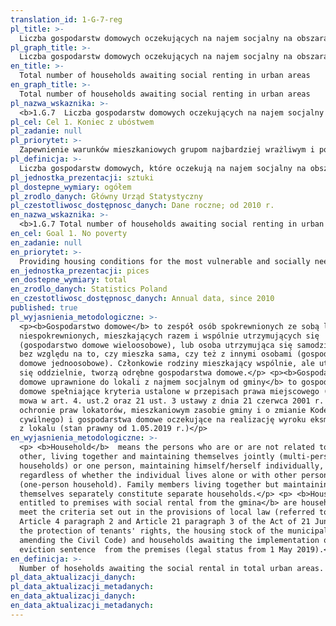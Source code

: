 ```yaml
---
translation_id: 1-G-7-reg
pl_title: >-
  Liczba gospodarstw domowych oczekujących na najem socjalny na obszarach miejskich ogółem
pl_graph_title: >-
  Liczba gospodarstw domowych oczekujących na najem socjalny na obszarach miejskich ogółem
en_title: >-
  Total number of households awaiting social renting in urban areas
en_graph_title: >-
  Total number of households awaiting social renting in urban areas
pl_nazwa_wskaznika: >-
  <b>1.G.7  Liczba gospodarstw domowych oczekujących na najem socjalny na obszarach miejskich ogółem</b>
pl_cel: Cel 1. Koniec z ubóstwem
pl_zadanie: null
pl_priorytet: >-
  Zapewnienie warunków mieszkaniowych grupom najbardziej wrażliwym i potrzebującym społecznie
pl_definicja: >-
  Liczba gospodarstw domowych, które oczekują na najem socjalny na obszarach miejskich ogółem.
pl_jednostka_prezentacji: sztuki
pl_dostepne_wymiary: ogółem
pl_zrodlo_danych: Główny Urząd Statystyczny
pl_czestotliwosc_dostępnosc_danych: Dane roczne; od 2010 r.
en_nazwa_wskaznika: >-
  <b>1.G.7 Total number of households awaiting social renting in urban areas</b>
en_cel: Goal 1. No poverty
en_zadanie: null
en_priorytet: >-
  Providing housing conditions for the most vulnerable and socially needy groups
en_jednostka_prezentacji: pices
en_dostepne_wymiary: total
en_zrodlo_danych: Statistics Poland
en_czestotliwosc_dostępnosc_danych: Annual data, since 2010
published: true
pl_wyjasnienia_metodologiczne: >-
  <p><b>Gospodarstwo domowe</b> to zespół osób spokrewnionych ze sobą lub
  niespokrewnionych, mieszkających razem i wspólnie utrzymujących się
  (gospodarstwo domowe wieloosobowe), lub osoba utrzymująca się samodzielnie,
  bez względu na to, czy mieszka sama, czy też z innymi osobami (gospodarstwo
  domowe jednoosobowe). Członkowie rodziny mieszkający wspólnie, ale utrzymujący
  się oddzielnie, tworzą odrębne gospodarstwa domowe.</p> <p><b>Gospodarstwa
  domowe uprawnione do lokali z najmem socjalnym od gminy</b> to gospodarstwa
  domowe spełniające kryteria ustalone w przepisach prawa miejscowego (o których
  mowa w art. 4. ust.2 oraz 21 ust. 3 ustawy z dnia 21 czerwca 2001 r. o
  ochronie praw lokatorów, mieszkaniowym zasobie gminy i o zmianie Kodeksu
  cywilnego) i gospodarstwa domowe oczekujące na realizację wyroku eksmisyjnego
  z lokalu (stan prawny od 1.05.2019 r.)</p>
en_wyjasnienia_metodologiczne: >-
  <p> <b>Household</b>  means the persons who are or are not related to each
  other, living together and maintaining themselves jointly (multi-person
  households) or one person, maintaining himself/herself individually,
  regardless of whether the individual lives alone or with other persons
  (one-person household). Family members living together but maintaining
  themselves separately constitute separate households.</p> <p> <b>Households
  entitled to premises with social rental from the gmina</b> are households that
  meet the criteria set out in the provisions of local law (referred to in
  Article 4 paragraph 2 and Article 21 paragraph 3 of the Act of 21 June 2001 on
  the protection of tenants' rights, the housing stock of the municipality and
  amending the Civil Code) and households awaiting the implementation of the
  eviction sentence  from the premises (legal status from 1 May 2019).</p>
en_definicja: >-
  Number of hoseholds awaiting the social rental in total urban areas.
pl_data_aktualizacji_danych:
pl_data_aktualizacji_metadanych:
en_data_aktualizacji_danych:
en_data_aktualizacji_metadanych:
---
```

